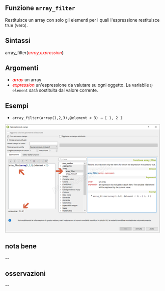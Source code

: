 ## Funzione `array_filter`

Restituisce un array con solo gli elementi per i quali l'espressione restituisce true (vero).

## Sintassi

array_filter(_<span style="color:red;">array</span>,<span style="color:red;">expression</span>_)

## Argomenti

* _<span style="color:red;">array</span>_ un array
* _<span style="color:red;">expression</span>_ un'espressione da valutare su ogni oggetto. La variabile `@ element` sarà sostituita dal valore corrente.

## Esempi

* `array_filter(array(1,2,3),@element < 3) → [ 1, 2 ]`

![](/img/array/array_filter/array_filter1.png)

## nota bene

--

## osservazioni

--
